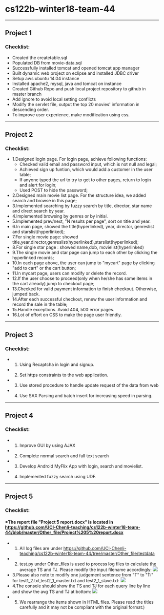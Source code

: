 # cs122b-winter18-team-44
----------------------
## Project 1

### Checklist:
* Created the createtable.sql
* Populated DB from movie-data.sql
* Successfully installed tomcat and opened tomcat app manager
* Built dynamic web project on eclipse and installed JDBC driver
* Setup aws ubuntu 14.04 instance
* Installed apache2, mysql, java and tomcat on instance
* Created Github Repo and push local project repository to github in master branch
* Add ignore to avoid local setting conflicts
* Modify the servlet file, output the top 20 movies' information in descending order.
* To improve user experience, make modification using css.
-------------------------
## Project 2

### Checklist:
* 1.Designed login page. For login page, achieve following functions:
  * Checked valid email and password input, which is not null and legal;
  * Achieved sign up funtion, which would add a customer in the user table;
  * If anyone typed the url to try to get to other pages, return to login and alert for login;
  * Used POST to hide the password;
* 2.Designed main movie list page. For the structure idea, we added search and browse in this page;
* 3.Implemented searching by fuzzy search by title, director, star name and direct search by year.
* 4.Implemented browsing by genres or by initial.
* 5.Implemented prev/next,  "N results per page", sort on title and year.
* 6.In main page, showed the title(hyperlinked), year, director, genreslist and starslist(hyperlinked);
* 7.For single movie page: showed title,year,director,genreslist(hyperlinked),starslist(hyperlinked);
* 8.For single star page : showed name,dob, movielist(hyperlinked)
* 9.The single movie and star page can jump to each other by clicking the hyperlinked records;
* 10.In each page above, the user can jump to "mycart" page by clicking "add to cart" or the cart button;
* 11.In mycart page, users can modify or delete the record. 
* 12.If the user choose to proceed(only when he/she has some items in the cart already),jump to checkout page;
* 13.Checked for valid payment information to finish checkout. Otherwise, jumped back.
* 14.After each successful checkout, renew the user information and record the sale in the table;
* 15.Handle exceptions. Avoid 404, 500 error pages.
* 16.Lot of effort on CSS to make the page user friendly. 
-------------------------
## Project 3

### Checklist:
* 1. Using Recaptcha in login and signup.
* 2. Set https constraints to the web application.
* 3. Use stored procedure to handle update request of the data from web
* 4. Use SAX Parsing and batch insert for increasing speed in parsing.


-------------------------
## Project 4

### Checklist:
* 1. Improve GUI by using AJAX
* 2. Complete normal search and full text search
* 3. Develop Android MyFlix App with login, search and movielist.
* 4. Implemented fuzzy search using UDF.


-------------------------
## Project 5
### Checklist:
#### *The report file "Project 5 report.docx" is located in https://github.com/UCI-Chenli-teaching/cs122b-winter18-team-44/blob/master/Other_file/Project%205%20report.docx
* 1. All log files are under https://github.com/UCI-Chenli-teaching/cs122b-winter18-team-44/tree/master/Other_file/testdata
* 2. test.py under Other_files is used to process log files to calculate the average TS and TJ. Please modify the input filename accordingly:
![](https://github.com/UCI-Chenli-teaching/cs122b-winter18-team-44/blob/master/WebContent/ex1.png)
* 3.Please also note to modify one judgement sentence from "T" to "T:" for test1_2.txt,test2_1_master.txt and test2_1_slave.txt:
![](https://github.com/UCI-Chenli-teaching/cs122b-winter18-team-44/blob/master/WebContent/ex3.png)
* 4.The console should show the TS and TJ for each query line by line and show the avg TS and TJ at bottom:
![](https://github.com/UCI-Chenli-teaching/cs122b-winter18-team-44/blob/master/WebContent/ex2.png)
* 5. We rearrange the items shown in HTML files. Please read the titles carefully and it may not be compliant with the original format:)
